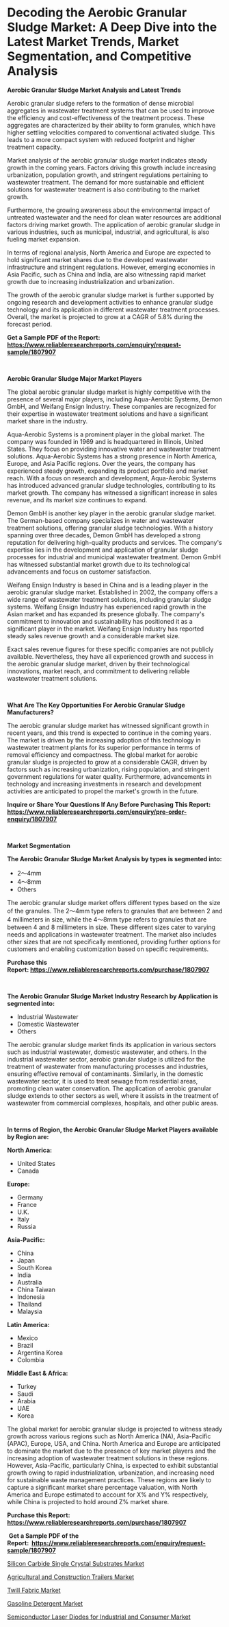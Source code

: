 <p><h1>Decoding the Aerobic Granular Sludge Market: A Deep Dive into the Latest Market Trends, Market Segmentation, and Competitive Analysis</h1></p><p><strong>Aerobic Granular Sludge Market Analysis and Latest Trends</strong></p>
<p><p>Aerobic granular sludge refers to the formation of dense microbial aggregates in wastewater treatment systems that can be used to improve the efficiency and cost-effectiveness of the treatment process. These aggregates are characterized by their ability to form granules, which have higher settling velocities compared to conventional activated sludge. This leads to a more compact system with reduced footprint and higher treatment capacity.</p><p>Market analysis of the aerobic granular sludge market indicates steady growth in the coming years. Factors driving this growth include increasing urbanization, population growth, and stringent regulations pertaining to wastewater treatment. The demand for more sustainable and efficient solutions for wastewater treatment is also contributing to the market growth.</p><p>Furthermore, the growing awareness about the environmental impact of untreated wastewater and the need for clean water resources are additional factors driving market growth. The application of aerobic granular sludge in various industries, such as municipal, industrial, and agricultural, is also fueling market expansion.</p><p>In terms of regional analysis, North America and Europe are expected to hold significant market shares due to the developed wastewater infrastructure and stringent regulations. However, emerging economies in Asia Pacific, such as China and India, are also witnessing rapid market growth due to increasing industrialization and urbanization.</p><p>The growth of the aerobic granular sludge market is further supported by ongoing research and development activities to enhance granular sludge technology and its application in different wastewater treatment processes. Overall, the market is projected to grow at a CAGR of 5.8% during the forecast period.</p></p>
<p><strong>Get a Sample PDF of the Report:&nbsp; <a href="https://www.reliableresearchreports.com/enquiry/request-sample/1807907">https://www.reliableresearchreports.com/enquiry/request-sample/1807907</a></strong></p>
<p>&nbsp;</p>
<p><strong>Aerobic Granular Sludge Major Market Players</strong></p>
<p><p>The global aerobic granular sludge market is highly competitive with the presence of several major players, including Aqua-Aerobic Systems, Demon GmbH, and Weifang Ensign Industry. These companies are recognized for their expertise in wastewater treatment solutions and have a significant market share in the industry.</p><p>Aqua-Aerobic Systems is a prominent player in the global market. The company was founded in 1969 and is headquartered in Illinois, United States. They focus on providing innovative water and wastewater treatment solutions. Aqua-Aerobic Systems has a strong presence in North America, Europe, and Asia Pacific regions. Over the years, the company has experienced steady growth, expanding its product portfolio and market reach. With a focus on research and development, Aqua-Aerobic Systems has introduced advanced granular sludge technologies, contributing to its market growth. The company has witnessed a significant increase in sales revenue, and its market size continues to expand.</p><p>Demon GmbH is another key player in the aerobic granular sludge market. The German-based company specializes in water and wastewater treatment solutions, offering granular sludge technologies. With a history spanning over three decades, Demon GmbH has developed a strong reputation for delivering high-quality products and services. The company's expertise lies in the development and application of granular sludge processes for industrial and municipal wastewater treatment. Demon GmbH has witnessed substantial market growth due to its technological advancements and focus on customer satisfaction.</p><p>Weifang Ensign Industry is based in China and is a leading player in the aerobic granular sludge market. Established in 2002, the company offers a wide range of wastewater treatment solutions, including granular sludge systems. Weifang Ensign Industry has experienced rapid growth in the Asian market and has expanded its presence globally. The company's commitment to innovation and sustainability has positioned it as a significant player in the market. Weifang Ensign Industry has reported steady sales revenue growth and a considerable market size.</p><p>Exact sales revenue figures for these specific companies are not publicly available. Nevertheless, they have all experienced growth and success in the aerobic granular sludge market, driven by their technological innovations, market reach, and commitment to delivering reliable wastewater treatment solutions.</p></p>
<p>&nbsp;</p>
<p><strong>What Are The Key Opportunities For Aerobic Granular Sludge Manufacturers?</strong></p>
<p><p>The aerobic granular sludge market has witnessed significant growth in recent years, and this trend is expected to continue in the coming years. The market is driven by the increasing adoption of this technology in wastewater treatment plants for its superior performance in terms of removal efficiency and compactness. The global market for aerobic granular sludge is projected to grow at a considerable CAGR, driven by factors such as increasing urbanization, rising population, and stringent government regulations for water quality. Furthermore, advancements in technology and increasing investments in research and development activities are anticipated to propel the market's growth in the future.</p></p>
<p><strong>Inquire or Share Your Questions If Any Before Purchasing This Report: <a href="https://www.reliableresearchreports.com/enquiry/pre-order-enquiry/1807907">https://www.reliableresearchreports.com/enquiry/pre-order-enquiry/1807907</a></strong></p>
<p>&nbsp;</p>
<p><strong>Market Segmentation</strong></p>
<p><strong>The Aerobic Granular Sludge Market Analysis by types is segmented into:</strong></p>
<p><ul><li>2～4mm</li><li>4～8mm</li><li>Others</li></ul></p>
<p><p>The aerobic granular sludge market offers different types based on the size of the granules. The 2～4mm type refers to granules that are between 2 and 4 millimeters in size, while the 4～8mm type refers to granules that are between 4 and 8 millimeters in size. These different sizes cater to varying needs and applications in wastewater treatment. The market also includes other sizes that are not specifically mentioned, providing further options for customers and enabling customization based on specific requirements.</p></p>
<p><strong>Purchase this Report:&nbsp;<a href="https://www.reliableresearchreports.com/purchase/1807907">https://www.reliableresearchreports.com/purchase/1807907</a></strong></p>
<p>&nbsp;</p>
<p><strong>The Aerobic Granular Sludge Market Industry Research by Application is segmented into:</strong></p>
<p><ul><li>Industrial Wastewater</li><li>Domestic Wastewater</li><li>Others</li></ul></p>
<p><p>The aerobic granular sludge market finds its application in various sectors such as industrial wastewater, domestic wastewater, and others. In the industrial wastewater sector, aerobic granular sludge is utilized for the treatment of wastewater from manufacturing processes and industries, ensuring effective removal of contaminants. Similarly, in the domestic wastewater sector, it is used to treat sewage from residential areas, promoting clean water conservation. The application of aerobic granular sludge extends to other sectors as well, where it assists in the treatment of wastewater from commercial complexes, hospitals, and other public areas.</p></p>
<p>&nbsp;</p>
<p><strong>In terms of Region, the Aerobic Granular Sludge Market Players available by Region are:</strong></p>
<p>
    <p> <strong> North America: </strong>
        <ul>
            <li>United States</li>
            <li>Canada</li>
        </ul>
        </p> 
    <p> <strong> Europe: </strong>
        <ul>
            <li>Germany</li>
            <li>France</li>
            <li>U.K.</li>
            <li>Italy</li>
            <li>Russia</li>
        </ul>
        </p> 
    <p> <strong> Asia-Pacific: </strong>
        <ul>
            <li>China</li>
            <li>Japan</li>
            <li>South Korea</li>
            <li>India</li>
            <li>Australia</li>
            <li>China Taiwan</li>
            <li>Indonesia</li>
            <li>Thailand</li>
            <li>Malaysia</li>
        </ul>
        </p> 
    <p> <strong> Latin America: </strong>
        <ul>
            <li>Mexico</li>
            <li>Brazil</li>
            <li>Argentina Korea</li>
            <li>Colombia</li>
        </ul>
        </p> 
    <p> <strong> Middle East & Africa: </strong>
        <ul>
            <li>Turkey</li>
            <li>Saudi</li>
            <li>Arabia</li>
            <li>UAE</li>
            <li>Korea</li>
        </ul>
    </p>
    </p>
<p><p>The global market for aerobic granular sludge is projected to witness steady growth across various regions such as North America (NA), Asia-Pacific (APAC), Europe, USA, and China. North America and Europe are anticipated to dominate the market due to the presence of key market players and the increasing adoption of wastewater treatment solutions in these regions. However, Asia-Pacific, particularly China, is expected to exhibit substantial growth owing to rapid industrialization, urbanization, and increasing need for sustainable waste management practices. These regions are likely to capture a significant market share percentage valuation, with North America and Europe estimated to account for X% and Y% respectively, while China is projected to hold around Z% market share.</p></p>
<p><strong>Purchase this Report: <a href="https://www.reliableresearchreports.com/purchase/1807907">https://www.reliableresearchreports.com/purchase/1807907</a></strong></p>
<p>&nbsp;<strong>Get a Sample PDF of the Report:&nbsp;&nbsp;<a href="https://www.reliableresearchreports.com/enquiry/request-sample/1807907">https://www.reliableresearchreports.com/enquiry/request-sample/1807907</a></strong></p>
<p><strong></strong></p>
<p><p><a href="https://medium.com/@yuvicharp23/silicon-carbide-single-crystal-substrates-market-analysis-and-sze-forecasted-for-period-from-2023-b86576eccd1b">Silicon Carbide Single Crystal Substrates Market</a></p><p><a href="https://medium.com/@zaidjeet11730/agricultural-and-construction-trailers-market-focuses-on-market-share-size-and-projected-forecast-71e2ea4eb0b9">Agricultural and Construction Trailers Market</a></p><p><a href="https://github.com/vimar16th/Market-Research-Report-List-1/blob/main/twill-fabric-market.md">Twill Fabric Market</a></p><p><a href="https://github.com/sofayahoo2023/Market-Research-Report-List-1/blob/main/gasoline-detergent-market.md">Gasoline Detergent Market</a></p><p><a href="https://medium.com/@subhamgillrp23/semiconductor-laser-diodes-for-industrial-and-consumer-market-analysis-its-cagr-market-9f0a279e4ec7">Semiconductor Laser Diodes for Industrial and Consumer Market</a></p></p>